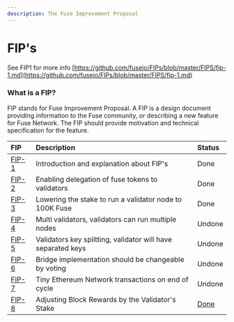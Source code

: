 ```yaml
---
description: The Fuse Improvement Proposal
---
```


# FIP's

See FIP1 for more info [https://github.com/fuseio/FIPs/blob/master/FIPS/fip-1.md](https://github.com/fuseio/FIPs/blob/master/FIPS/fip-1.md)

### What is a FIP?

FIP stands for Fuse Improvement Proposal. A FIP is a design document providing information to the Fuse community, or describing a new feature for Fuse Network. The FIP should provide motivation and technical specification for the feature.

| FIP  | Description | Status |
| :--- | :--- | :--- |
| [FIP-1](https://github.com/fuseio/FIPs/blob/master/FIPS/fip-1.md) | Introduction and explanation about FIP's | Done |
| [FIP-2](https://github.com/fuseio/FIPs/blob/master/FIPS/fip-2.md) | Enabling delegation of fuse tokens to validators | Done |
| [FIP-3](https://github.com/fuseio/FIPs/blob/master/FIPS/fip-3.md) | Lowering the stake to run a validator node to 100K Fuse | Done |
| [FIP-4](https://github.com/fuseio/FIPs/blob/master/FIPS/fip-4.md) | Multi validators, validators can run multiple nodes | Undone |
| [FIP-5](https://github.com/fuseio/FIPs/blob/master/FIPS/fip-5.md) | Validators key splitting, validator will have separated keys | Undone |
| [FIP-6](https://github.com/fuseio/FIPs/blob/master/FIPS/fip-6.md) | Bridge implementation should be changeable by voting | Undone |
| [FIP-7](https://github.com/fuseio/FIPs/blob/master/FIPS/fip-7.md) | Tiny Ethereum Network transactions on end of cycle | Undone |
| [FIP-8](%20https://github.com/fuseio/FIPs/blob/master/FIPS/fip-8.md) |  Adjusting Block Rewards by the Validator's Stake | [Done](https://github.com/fuseio/fuse-network/pull/61) |



